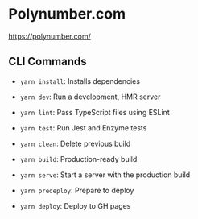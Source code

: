 # Polynumber.com

https://polynumber.com/

## CLI Commands
*   `yarn install`: Installs dependencies

*   `yarn dev`: Run a development, HMR server

*   `yarn lint`: Pass TypeScript files using ESLint

*   `yarn test`: Run Jest and Enzyme tests

*   `yarn clean`: Delete previous build

*   `yarn build`: Production-ready build

*   `yarn serve`: Start a server with the production build

*   `yarn predeploy`: Prepare to deploy

*   `yarn deploy`: Deploy to GH pages

